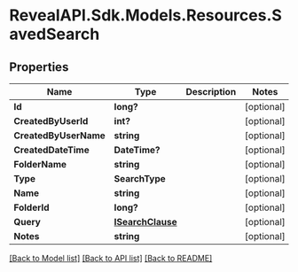# RevealAPI.Sdk.Models.Resources.SavedSearch
## Properties

Name | Type | Description | Notes
------------ | ------------- | ------------- | -------------
**Id** | **long?** |  | [optional] 
**CreatedByUserId** | **int?** |  | [optional] 
**CreatedByUserName** | **string** |  | [optional] 
**CreatedDateTime** | **DateTime?** |  | [optional] 
**FolderName** | **string** |  | [optional] 
**Type** | **SearchType** |  | [optional] 
**Name** | **string** |  | [optional] 
**FolderId** | **long?** |  | [optional] 
**Query** | [**ISearchClause**](ISearchClause.md) |  | [optional] 
**Notes** | **string** |  | [optional] 

[[Back to Model list]](../README.md#documentation-for-models) [[Back to API list]](../README.md#documentation-for-api-endpoints) [[Back to README]](../README.md)

